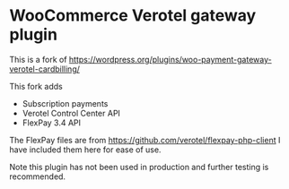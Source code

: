 # WooCommerce Verotel gateway plugin
This is a fork of https://wordpress.org/plugins/woo-payment-gateway-verotel-cardbilling/

This fork adds
  - Subscription payments
  - Verotel Control Center API
  - FlexPay 3.4 API
  
 
The FlexPay files are from https://github.com/verotel/flexpay-php-client
I have included them here for ease of use.

Note this plugin has not been used in production and further testing is recommended.
